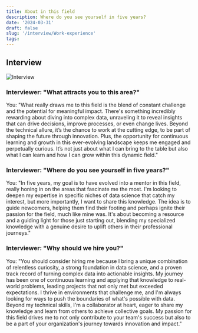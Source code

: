 ```yaml
---
title: About in this field
description: Where do you see yourself in five years?
date: '2024-03-31'
draft: false
slug: '/interview/Work-experience'
tags:
---
```


## Interview

![Interview](/Interview.png)

### Interviewer: "What attracts you to this area?"

You: "What really draws me to this field is the blend of constant challenge and the potential for meaningful impact. There's something incredibly rewarding about diving into complex data, unraveling it to reveal insights that can drive decisions, improve processes, or even change lives. Beyond the technical allure, it’s the chance to work at the cutting edge, to be part of shaping the future through innovation. Plus, the opportunity for continuous learning and growth in this ever-evolving landscape keeps me engaged and perpetually curious. It’s not just about what I can bring to the table but also what I can learn and how I can grow within this dynamic field."

### Interviewer: "Where do you see yourself in five years?"

You: "In five years, my goal is to have evolved into a mentor in this field, really honing in on the areas that fascinate me the most. I'm looking to deepen my expertise in specific niches of data science that catch my interest, but more importantly, I want to share this knowledge. The idea is to guide newcomers, helping them find their footing and perhaps ignite their passion for the field, much like mine was. It's about becoming a resource and a guiding light for those just starting out, blending my specialized knowledge with a genuine desire to uplift others in their professional journeys."

### Interviewer: "Why should we hire you?"

You: "You should consider hiring me because I bring a unique combination of relentless curiosity, a strong foundation in data science, and a proven track record of turning complex data into actionable insights. My journey has been one of continuous learning and applying that knowledge to real-world problems, leading projects that not only met but exceeded expectations. I thrive in environments that challenge me, and I'm always looking for ways to push the boundaries of what's possible with data. Beyond my technical skills, I'm a collaborator at heart, eager to share my knowledge and learn from others to achieve collective goals. My passion for this field drives me to not only contribute to your team's success but also to be a part of your organization's journey towards innovation and impact."
